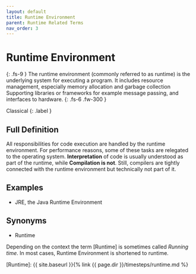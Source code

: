 ```yaml
---
layout: default
title: Runtime Environment
parent: Runtime Related Terms
nav_order: 3
---
```


# Runtime Environment
{: .fs-9 }
The runtime environment (commonly referred to as runtime) is the underlying system for executing a program. It includes resource management, especially memory allocation and garbage collection Supporting libraries or frameworks for example message passing, and interfaces to hardware.
{: .fs-6 .fw-300 }

Classical
{: .label }

## Full Definition

All responsibilities for code execution are handled by the runtime environment.
For performance reasons, some of these tasks are relegated to the operating system.
**Interpretation** of code is usually understood as part of the runtime, while **Compilation is not**.
Still, compilers are tightly connected with the runtime environment but technically not part of it.  

## Examples

- JRE, the Java Runtime Environment

## Synonyms

- Runtime 

Depending on the context the term [Runtime] is sometimes called *Running time*.
In most cases, Runtime Environment is shortened to runtime.


<!-- ## Related Terms

## Sources
1.  -->

[Runtime]: {{ site.baseurl }}{% link {{ page.dir }}/timesteps/runtime.md %}
